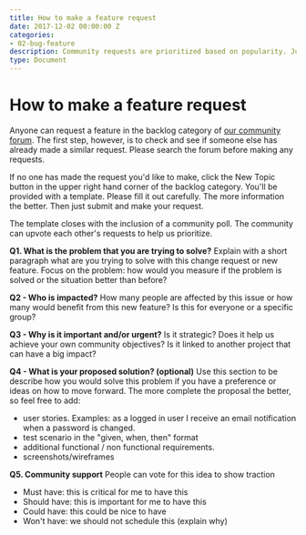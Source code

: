 ```yaml
---
title: How to make a feature request
date: 2017-12-02 00:00:00 Z
categories:
- 02-bug-feature
description: Community requests are prioritized based on popularity. Just follow the procedure and let us know what you want :)
type: Document
---
```


# How to make a feature request

Anyone can request a feature in the backlog category of [our community forum](https://community.passbolt.com/c/backlog). The first step, however, is to check and see if someone else has already made a similar request. Please search the forum before making any requests.

If no one has made the request you'd like to make, click the New Topic button in the upper right hand corner of the backlog category. You'll be provided with a  template. Please fill it out carefully. The more information the better. Then just submit and make your request. 

The template closes with the inclusion of a community poll. The community can upvote each other's requests to help us prioritize.

**Q1. What is the problem that you are trying to solve?**
Explain with a short paragraph what are you trying to solve with this change request or new feature. Focus on the problem: how would you measure if the problem is solved or the situation better than before?

**Q2 - Who is impacted?**
How many people are affected by this issue or how many would benefit from this new feature? Is this for everyone or a specific group?

**Q3 - Why is it important and/or urgent?**
Is it strategic? Does it help us achieve your own community objectives? Is it linked to another project that can have a big impact?

**Q4 - What is your proposed solution? (optional)**
Use this section to be describe how you would solve this problem if you have a preference or ideas on how to move forward. The more complete the proposal the better, so feel free to add: 
- user stories. Examples: as a logged in user I receive an email notification when a password is changed.
- test scenario in the "given, when, then" format
- additional functional / non functional requirements.
- screenshots/wireframes

**Q5. Community support**
People can vote for this idea to show traction
* Must have: this is critical for me to have this
* Should have: this is important for me to have this
* Could have: this could be nice to have
* Won't have: we should not schedule this (explain why)